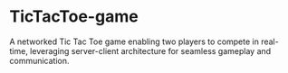 # TicTacToe-game
A networked Tic Tac Toe game enabling two players to compete in real-time, leveraging server-client architecture for seamless gameplay and communication.
